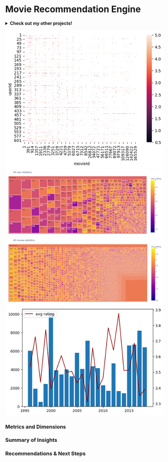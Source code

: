 # Movie Recommendation Engine

<details>
<summary><b>Check out my other projects!</b></summary>
  
[Demand Forecasting](https://github.com/lexie21/demandforecasting)

[Loan Defaulter](https://github.com/lexie21/loandefaulter)

</details>

![Alt Text](https://github.com/lexie21/movierecommender/blob/main/frequency.png)
![Alt Text](https://github.com/lexie21/movierecommender/blob/main/user_stats.png)
![Alt Text](https://github.com/lexie21/movierecommender/blob/main/movie_stats.png)
![Alt Text](https://github.com/lexie21/movierecommender/blob/main/ratings.png)



<h3>Metrics and Dimensions</h3>


<h3>Summary of Insights</h3>

<h3>Recommendations & Next Steps</h3>
